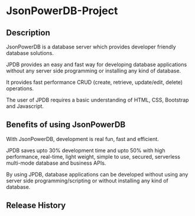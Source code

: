 # JsonPowerDB-Project

## Description
JsonPowerDB is a database server which provides developer friendly database solutions.

JPDB provides an easy and fast way for developing database applications without any server side programming or installing any kind of database.

It provides fast performance CRUD (create, retrieve, update/edit, delete) operations.

The user of JPDB requires a basic understanding of  HTML, CSS, Bootstrap and Javascript.

## Benefits of using JsonPowerDB
With JsonPowerDB, development is real fun, fast and efficient.

JPDB saves upto 30% development time and upto 50% with high performance, real-time, light weight, simple to use, secured, serverless multi-mode database and business APIs.

By using JPDB, database applications can be developed without using any server side programming/scripting or without installing any kind of database.

## Release History
